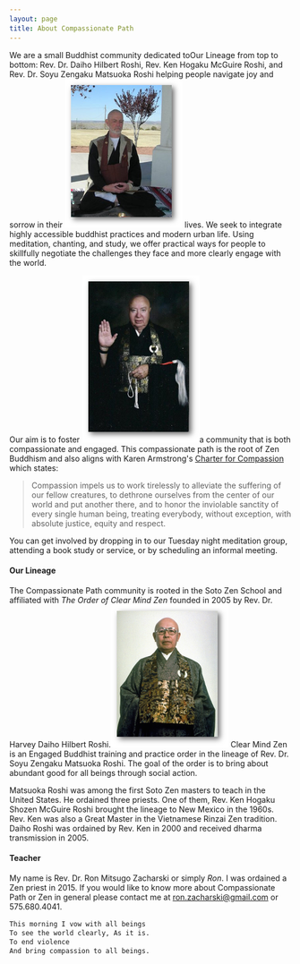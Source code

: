 ```yaml
---
layout: page
title: About Compassionate Path
---
```

We are a small Buddhist community dedicated to<span class='marginnote'>Our Lineage from top to bottom: Rev. Dr. Daiho Hilbert Roshi, Rev. Ken Hogaku McGuire Roshi, and Rev. Dr. Soyu Zengaku Matsuoka Roshi </span>  helping people navigate joy and sorrow in their <span class='marginnote'><img class="fullwidth" src="/img/daiho.png"></span> lives. We seek to integrate highly accessible buddhist practices  and modern urban life. Using meditation, chanting, and study, we offer practical ways for people to skillfully negotiate the challenges they face and more clearly engage with the world.


Our aim is to foster <span class='marginnote'><img class="fullwidth" src="/img/McGuire.png"></span>a community that is both compassionate and engaged. This compassionate path is the root of Zen Buddhism and also aligns with Karen Armstrong's [Charter for Compassion](http://charterforcompassion.org/sign-share-charter) which states:

> Compassion impels us to work tirelessly to alleviate the suffering of our fellow creatures, to dethrone ourselves from the center of our world and put another there, and to honor the inviolable sanctity of every single human being, treating everybody, without exception, with absolute justice, equity and respect. 


You can get involved by dropping in to our Tuesday  night meditation group, attending a book study or service, or by scheduling an informal meeting. 

#### Our Lineage

The Compassionate Path community is rooted in the Soto Zen School and affiliated with *The Order of Clear Mind Zen* founded in 2005 by Rev. Dr. Harvey Daiho Hilbert Roshi.<span class='marginnote'><img class="fullwidth" src="/img/matsuoka.png"></span> Clear Mind Zen is an Engaged Buddhist training and practice order  in the lineage of Rev. Dr. Soyu Zengaku Matsuoka Roshi. The goal of the order is to bring about abundant good for all beings through social action. 

Matsuoka Roshi was among the first Soto Zen masters to teach in the United States.  He ordained three priests. One of them, Rev. Ken Hogaku Shozen McGuire Roshi brought the lineage to New Mexico in the 1960s. Rev. Ken was also a Great Master in the Vietnamese Rinzai Zen tradition. Daiho Roshi was ordained by Rev. Ken in 2000 and received dharma transmission in 2005.




#### Teacher
My name is Rev. Dr. Ron Mitsugo Zacharski or simply *Ron*. I was ordained a Zen priest in 2015. If you would like to know more about Compassionate Path or Zen in general please contact me at ron.zacharski@gmail.com or 575.680.4041. 

    This morning I vow with all beings
    To see the world clearly, As it is.
    To end violence
    And bring compassion to all beings.